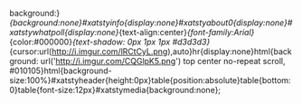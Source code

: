 background:}*{background:none}#xatstyinfo{display:none}#xatstyabout0{display:none}#xatstywhatpoll{display:none}*{text-align:center}*{font-family:Arial}*{color:#000000}*{text-shadow: 0px 1px 1px #d3d3d3}*{cursor:url(http://i.imgur.com/lRCtCyL.png),auto}hr{display:none}html{background: url('http://i.imgur.com/CQGlpK5.png') top center no-repeat scroll, #010105}html{background-size:100%}#xatstyheader{height:0px}table{position:absolute}table{bottom:0}table{font-size:12px}#xatstymedia{background:none};
